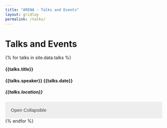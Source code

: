 ```yaml
---
title: "ARENA - Talks and Events"
layout: gridlay
permalink: /talks/
---
```


<style>
 /* Style the button that is used to open and close the collapsible content */
.collapsible2 {
  background-color: #eee;
  color: #444;
  cursor: pointer;
  padding: 18px;
  width: 100%;
  border: none;
  text-align: left;
  outline: none;
  font-size: 15px;
}

/* Add a background color to the button if it is clicked on (add the .active class with JS), and when you move the mouse over it (hover) */
.active2, .collapsible2:hover {
  background-color: #ccc;
}

/* Style the collapsible content. Note: hidden by default */
.content2 {
  padding: 0 18px;
  display: none;
  overflow: hidden;
  background-color: #f1f1f1;
} 
</style>

# Talks and Events

<div class="row">
{% for talks in site.data.talks %}
  <div class="col-sm-6">
    <h4><b>{{talks.title}}</b></h4>
    <h4>{{talks.speaker}}  {{talks.date}}</h4>
    <h5> {{talks.location}} </h5>
    <button type="button" class="collapsible2"> Open Collapsible </button>
    <div class="content2">
      {{talks.abstract}}
    </div>
  </div>
{% endfor %}
</div>





<script>
var coll = document.getElementsByClassName("collapsible2");
var i;

for (i = 0; i < coll.length; i++) {
  coll[i].addEventListener("click", function() {
    this.classList.toggle("active2");
    var content = this.nextElementSibling;
    if (content.style.display === "block") {
      content.style.display = "none";
    } else {
      content.style.display = "block";
    }
  });
} 
</script>